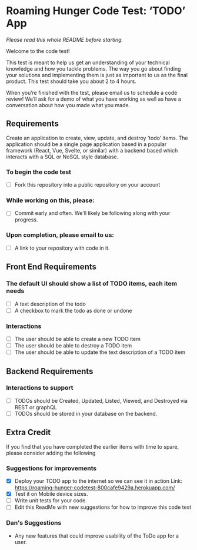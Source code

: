 # Roaming Hunger Code Test: ‘TODO’ App

*Please read this whole README before starting.*

Welcome to the code test! 

This test is meant to help us get an understanding of your technical knowledge and how you tackle problems. The way you go about finding your solutions and implementing them is just as important to us as the final product. This test should take you about 2 to 4 hours.

When you’re finished with the test, please email us to schedule a code review! We’ll ask for a demo of what you have working as well as have a conversation about how you made what you made. 

## Requirements
Create an application to create, view, update, and destroy ‘todo’ items. The application should be a single page application based in a popular framework (React, Vue, Svelte, or similar) with a backend based which interacts with a SQL or NoSQL style database.

### To begin the code test
* [ ] Fork this repository into a public repository on your account

### While working on this, please:
* [ ] Commit early and often. We'll likely be following along with your progress.

### Upon completion, please email to us:
* [ ] A link to your repository with code in it.

## Front End Requirements

### The default UI should show a list of TODO items, each item needs
* [ ] A text description of the todo
* [ ] A checkbox to mark the todo as done or undone

### Interactions
* [ ] The user should be able to create a new TODO item
* [ ] The user should be able to destroy a TODO item
* [ ] The user should be able to update the text description of a TODO item

## Backend Requirements

### Interactions to support
* [ ] TODOs should be Created, Updated, Listed, Viewed, and Destroyed via REST or graphQL
* [ ] TODOs should be stored in your database on the backend. 

## Extra Credit

If you find that you have completed the earlier items with time to spare, please consider adding the following

### Suggestions for improvements
* [x] Deploy your TODO app to the internet so we can see it in action
    Link: https://roaming-hunger-codetest-800cafe9429a.herokuapp.com/
* [x] Test it on Mobile device sizes.
* [ ] Write unit tests for your code.
* [ ] Edit this ReadMe with new suggestions for how to improve this code test

### Dan's Suggestions
* Any new features that could improve usability of the ToDo app for a user. 

